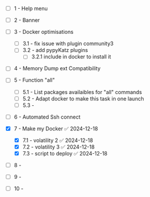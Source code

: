 
- [ ] 1 -  Help menu

- [ ] 2 - Banner

- [ ] 3 - Docker optimisations
	- [ ] 3.1 - fix issue with plugin community3
	- [ ] 3.2 - add pypyKatz plugins
		- [ ] 3.2.1 include in docker to install it

- [ ] 4 - Memory Dump ext Compatibility

- [ ] 5 -  Function "all" 
	- [ ] 5.1 - List packages availaibles for "all" commands
	- [ ] 5.2 - Adapt docker to make this task in one launch
	- [ ] 5.3 - 

- [ ] 6 - Automated Ssh connect 

- [x] 7 - Make my Docker ✅ 2024-12-18
	- [x] 7.1 - volatility 2 ✅ 2024-12-18
	- [x] 7.2 - volatility 3 ✅ 2024-12-18
	- [x] 7.3 - script to deploy ✅ 2024-12-18

- [ ] 8 - 

- [ ] 9 - 

- [ ] 10 - 
